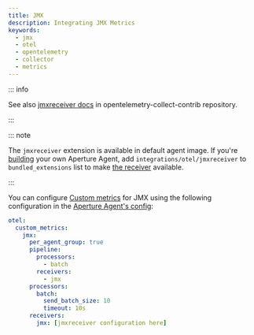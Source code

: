 ```yaml
---
title: JMX
description: Integrating JMX Metrics
keywords:
  - jmx
  - otel
  - opentelemetry
  - collector
  - metrics
---
```


::: info

See also [jmxreceiver docs][receiver] in opentelemetry-collect-contrib
repository.

:::

::: note

The `jmxreceiver` extension is available in default agent image. If you're
[building][build] your own Aperture Agent, add `integrations/otel/jmxreceiver`
to `bundled_extensions` list to make [the receiver][receiver] available.

:::

You can configure [Custom metrics][custom-metrics] for JMX using the following
configuration in the [Aperture Agent's config][agent-config]:

```yaml
otel:
  custom_metrics:
    jmx:
      per_agent_group: true
      pipeline:
        processors:
          - batch
        receivers:
          - jmx
      processors:
        batch:
          send_batch_size: 10
          timeout: 10s
      receivers:
        jmx: [jmxreceiver configuration here]
```

[build]: /reference/aperturectl/build/agent/agent.md
[receiver]:
  https://github.com/open-telemetry/opentelemetry-collector-contrib/tree/main/receiver/jmxreceiver
[custom-metrics]: /reference/configuration/agent.md#custom-metrics-config
[agent-config]: /reference/configuration/agent.md#agent-o-t-e-l-config
